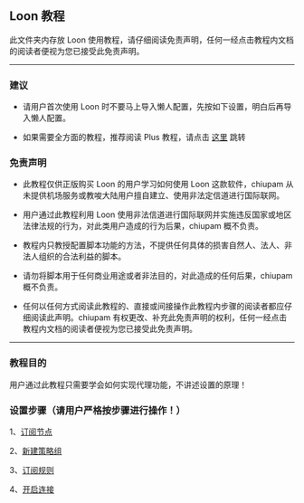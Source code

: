 ## Loon 教程

此文件夹内存放 Loon 使用教程，请仔细阅读免责声明，任何一经点击教程内文档的阅读者便视为您已接受此免责声明。

------

### 建议

- 请用户首次使用 Loon 时不要马上导入懒人配置，先按如下设置，明白后再导入懒人配置。

- 如果需要全方面的教程，推荐阅读 Plus 教程，请点击 [这里](https://github.com/chiupam/tutorial/blob/master/Loon/Plus/README.md) 跳转

### 免责声明

- 此教程仅供正版购买 Loon 的用户学习如何使用 Loon 这款软件，chiupam 从未提供机场服务或教唆大陆用户擅自建立、使用非法定信道进行国际联网。

- 用户通过此教程利用 Loon 使用非法信道进行国际联网并实施违反国家或地区法律法规的行为，对此类用户造成的行为后果，chiupam 概不负责。

- 教程内只教授配置脚本功能的方法，不提供任何具体的损害自然人、法人、非法人组织的合法利益的脚本。

- 请勿将脚本用于任何商业用途或者非法目的，对此造成的任何后果，chiupam 概不负责。

- 任何以任何方式阅读此教程的、直接或间接操作此教程内步骤的阅读者都应仔细阅读此声明。chiupam 有权更改、补充此免责声明的权利，任何一经点击教程内文档的阅读者便视为您已接受此免责声明。

---

### 教程目的

用户通过此教程只需要学会如何实现代理功能，不讲述设置的原理！


### 设置步骤（请用户严格按步骤进行操作！）

1、[订阅节点](https://github.com/chiupam/tutorial/blob/master/Loon/Frist/First.md)

2、[新建策略组](https://github.com/chiupam/tutorial/blob/master/Loon/Frist/Second.md)

3、[订阅规则](https://github.com/chiupam/tutorial/blob/master/Loon/Frist/Third.md)

4、[开启连接](https://github.com/chiupam/tutorial/blob/master/Loon/Frist/Fifth.md)
